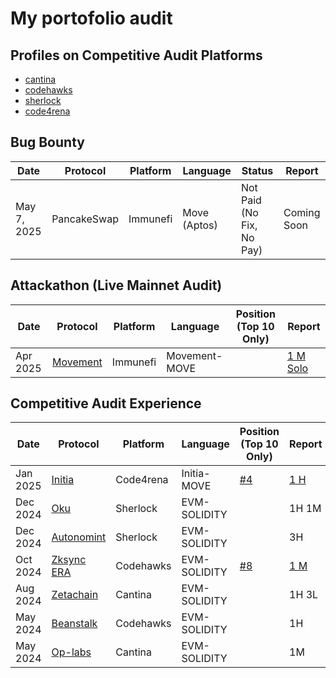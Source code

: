# My portofolio audit
## Profiles on Competitive Audit Platforms
- [cantina](https://cantina.xyz/u/laksmana)
- [codehawks](https://profiles.cyfrin.io/u/laksmana)
- [sherlock](https://audits.sherlock.xyz/watson/Laksmana)
- [code4rena](https://code4rena.com/@laksmana)

## Bug Bounty
| Date        | Protocol | Platform | Language     | Status                    | Report      |
| ----------- | -------- | -------- | ------------ | ------------------------- | ----------- |
| May 7, 2025 | PancakeSwap  | Immunefi | Move (Aptos) | Not Paid (No Fix, No Pay) | Coming Soon |

## Attackathon (Live Mainnet Audit)

|Date  | Protocol   | Platform    |Language    | Position (Top 10 Only) | Report    |
|------|------------|-------------|------------|----------|-----------|
|Apr 2025|[Movement](https://immunefi.com/audit-competition/movement-labs-attackathon/information/?utm_source=explore_results)| Immunefi|Movement-MOVE||[1 M Solo](https://reports.immunefi.com/movement-labs-attackathon/42480-bc-medium-unable-to-deposit-the-gas-fee-into-the-governed_gas_pool-when-using-deposit_from_fun)|
## Competitive Audit Experience
|Date  | Protocol   | Platform    |Language    | Position (Top 10 Only) | Report    |
|------|------------|-------------|------------|----------|-----------|
|Jan 2025|[Initia](https://initia.xyz)                        |Code4rena |Initia-MOVE   |[#4](https://code4rena.com/audits/2025-01-initia-move)         |[1 H](https://code4rena.com/reports/2025-01-initia-move#h-03-user-can-bypass-max_expiration-when-extend-expiration)         |
|Dec 2024|[Oku](https://audits.sherlock.xyz/contests/641/leaderboard)                       |Sherlock  |EVM-SOLIDITY  |        |1H 1M      |
|Dec 2024|[Autonomint](https://audits.sherlock.xyz/contests/569/leaderboard)                |Sherlock  |EVM-SOLIDITY  |        |3H         |
|Oct 2024|[Zksync ERA](https://www.zksync.io)|Codehawks |EVM-SOLIDITY  |[#8](https://codehawks.cyfrin.io/c/2024-10-zksync/results?lt=contest&page=1&sc=reward&sj=reward&t=leaderboard)         |[1 M](https://solodit.cyfrin.io/issues/double-spending-of-funds-when-bridging-bridgedtoken-codehawks-zksync-era-git)        |
|Aug 2024|[Zetachain](https://cantina.xyz/competitions/80a33cf0-ad69-4163-a269-d27756aacb5e)|Cantina   |EVM-SOLIDITY  |        |1H  3L     |
|May 2024|[Beanstalk](https://codehawks.cyfrin.io/c/2024-05-beanstalk-the-finale)           |Codehawks |EVM-SOLIDITY  |        |1H         |
|May 2024|[Op-labs](https://cantina.xyz/competitions/d47f8096-8858-437d-a9f5-2fe85ac9b95e)  |Cantina   |EVM-SOLIDITY  |        |1M         |
